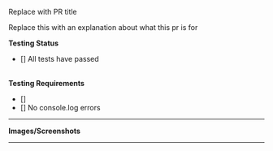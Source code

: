 Replace with PR title 

Replace this with an explanation about what this pr is for

**Testing Status**
- [] All tests have passed  
&nbsp;

**Testing Requirements**
- []
- [] No console.log errors
&nbsp;

---
 **Images/Screenshots**
 
---

